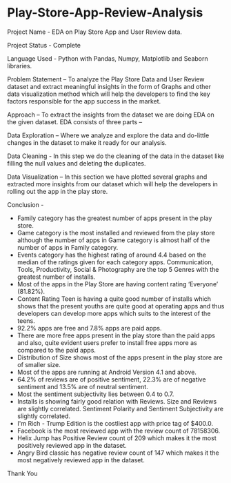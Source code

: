 # Play-Store-App-Review-Analysis
Project Name - EDA on Play Store App and User Review data.

Project Status - Complete

Language Used - Python with Pandas, Numpy, Matplotlib and Seaborn libraries.

Problem Statement – 
To analyze the Play Store Data and User Review dataset and extract meaningful insights in the form of Graphs and other data visualization method which will help the developers to find the key factors responsible for the app success in the market.

Approach – 
To extract the insights from the dataset we are doing EDA on the given dataset.
EDA consists of three parts – 

Data Exploration – Where we analyze and explore the data and do-little changes in the dataset to make it ready for our analysis.

Data Cleaning - In this step we do the cleaning of the data in the dataset like filling the null values and deleting the duplicates.

Data Visualization – In this section we have plotted several graphs and extracted more insights from our dataset which will help the developers in rolling out the app in the play store.

Conclusion - 

* Family category has the greatest number of apps present in the play store. 
* Game category is the most installed and reviewed from the play store although the number of apps in Game category is almost half of the number of apps in Family category.
* Events category has the highest rating of around 4.4 based on the median of the ratings given for each category apps.
Communication, Tools, Productivity, Social & Photography are the top 5 Genres with the greatest number of installs.
* Most of the apps in the Play Store are having content rating ‘Everyone’ (81.82%).
* Content Rating Teen is having a quite good number of installs which shows that the present youths are quite good at operating apps and thus developers can develop more apps which suits to the interest of the teens.
* 92.2% apps are free and 7.8% apps are paid apps.
* There are more free apps present in the play store than the paid apps and also, quite evident users prefer to install free apps more as compared to the paid apps.
* Distribution of Size shows most of the apps present in the play store are of smaller size. 
* Most of the apps are running at Android Version 4.1 and above.
* 64.2% of reviews are of positive sentiment, 22.3% are of negative sentiment and 13.5% are of neutral sentiment.
* Most the sentiment subjectivity lies between 0.4 to 0.7.
* Installs is showing fairly good relation with Reviews. Size and Reviews are slightly correlated. Sentiment Polarity and Sentiment Subjectivity are slightly correlated.
* I'm Rich - Trump Edition is the costliest app with price tag of $400.0.
* Facebook is the most reviewed app with the review count of 78158306.
* Helix Jump has Positive Review count of 209 which makes it the most positively reviewed app in the dataset.
* Angry Bird classic has negative review count of 147 which makes it the most negatively reviewed app in the dataset.

Thank You
